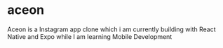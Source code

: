 # aceon
Aceon is a Instagram app clone which i am currently building with React Native and Expo while I am learning Mobile Development
